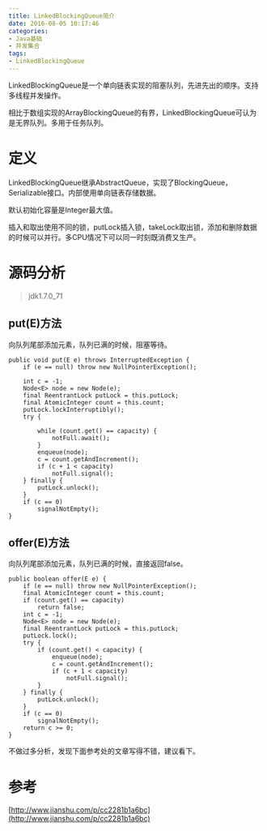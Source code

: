 ```yaml
---
title: LinkedBlockingQueue简介
date: 2016-08-05 10:17:46
categories: 
- Java基础
- 并发集合
tags:
- LinkedBlockingQueue
---
```


LinkedBlockingQueue是一个单向链表实现的阻塞队列，先进先出的顺序。支持多线程并发操作。

相比于数组实现的ArrayBlockingQueue的有界，LinkedBlockingQueue可认为是无界队列。多用于任务队列。

<!-- more -->

# 定义
LinkedBlockingQueue继承AbstractQueue，实现了BlockingQueue，Serializable接口。内部使用单向链表存储数据。

默认初始化容量是Integer最大值。

插入和取出使用不同的锁，putLock插入锁，takeLock取出锁，添加和删除数据的时候可以并行。多CPU情况下可以同一时刻既消费又生产。
# 源码分析
>jdk1.7.0_71

## put(E)方法
向队列尾部添加元素，队列已满的时候，阻塞等待。

```
public void put(E e) throws InterruptedException {
    if (e == null) throw new NullPointerException();
 
    int c = -1;
    Node<E> node = new Node(e);
    final ReentrantLock putLock = this.putLock;
    final AtomicInteger count = this.count;
    putLock.lockInterruptibly();
    try {
        
        while (count.get() == capacity) {
            notFull.await();
        }
        enqueue(node);
        c = count.getAndIncrement();
        if (c + 1 < capacity)
            notFull.signal();
    } finally {
        putLock.unlock();
    }
    if (c == 0)
        signalNotEmpty();
}
```

## offer(E)方法
向队列尾部添加元素，队列已满的时候，直接返回false。

```
public boolean offer(E e) {
    if (e == null) throw new NullPointerException();
    final AtomicInteger count = this.count;
    if (count.get() == capacity)
        return false;
    int c = -1;
    Node<E> node = new Node(e);
    final ReentrantLock putLock = this.putLock;
    putLock.lock();
    try {
        if (count.get() < capacity) {
            enqueue(node);
            c = count.getAndIncrement();
            if (c + 1 < capacity)
                notFull.signal();
        }
    } finally {
        putLock.unlock();
    }
    if (c == 0)
        signalNotEmpty();
    return c >= 0;
}
```

不做过多分析，发现下面参考处的文章写得不错，建议看下。
# 参考

[http://www.jianshu.com/p/cc2281b1a6bc](http://www.jianshu.com/p/cc2281b1a6bc)